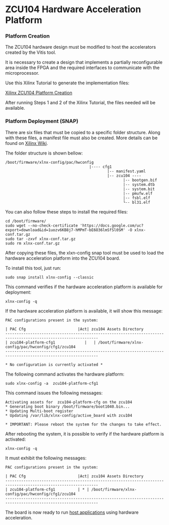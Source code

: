# **ZCU104 Hardware Acceleration Platform** 



### Platform Creation ###


The ZCU104 hardware design must be modified to host the accelerators created by the Vitis tool.

It is necessary to create a design that implements a partially reconfigurable area inside the FPGA and the required interfaces to communicate with the microprocessor. 

Use this Xilinx Tutorial to generate the implementation files:

[Xilinx ZCU104 Platform Creation](https://xilinx.github.io/Vitis-Tutorials/2022-1/build/html/docs/Vitis_Platform_Creation/Design_Tutorials/02-Edge-AI-ZCU104/README.html)

After running Steps 1 and 2 of the Xilinx Tutorial, the files needed will be available. 


### Platform Deployment (SNAP) ###
There are six files that must be copied to a specific folder structure. Along with these files, a manifest file must also be created.
More details can be found on [Xilinx Wiki](https://xilinx-wiki.atlassian.net/wiki/spaces/A/pages/2057043969/Snaps+-+xlnx-config+Snap+for+Certified+Ubuntu+on+Xilinx+Devices).

The folder structure is shown bellow:

```
/boot/firmware/xlnx-config/pac/hwconfig 
                                     |---- cfg1 
                                             |-- manifest.yaml
                                             |-- zcu104 ---- 
                                                    |-- bootgen.bif
                                                    |-- system.dtb
                                                    |-- system.bit
                                                    |-- pmufw.elf
                                                    |-- fsbl.elf
                                                    └-- bl31.elf
```         




You can also follow these steps to install the required files:
```     
cd /boot/firmware/
sudo wget --no-check-certificate 'https://docs.google.com/uc?export=download&id=1uozv6KB8j7-hMPmT-bE6O36lmSfSl0SM' -O xlnx-conf.tar.gz
sudo tar -zxvf xlnx-conf.tar.gz
sudo rm xlnx-conf.tar.gz
```         


After copying these files, the xlxn-config snap tool must be used to load the hardware acceleration platform into the ZCU104 board.

To install this tool, just run:

```
sudo snap install xlnx-config --classic
```

This command verifies if the hardware acceleration platform is available for deployment:

```
xlnx-config -q
```

If the hardware acceleration platform is available, it will show this message:

```
PAC configurations present in the system:

| PAC Cfg                       |Act| zcu104 Assets Directory
---------------------------------------------------------------------------------------------------------------
| zcu104-platform-cfg1             |   | /boot/firmware/xlnx-config/pac/hwconfig/cfg1/zcu104
---------------------------------------------------------------------------------------------------------------

* No configuration is currently activated *
```

The following command activates the hardware platform:

```
sudo xlnx-config -a  zcu104-platform-cfg1
```

This command issues the following messages:

```
Activating assets for  zcu104-platform-cfg on the zcu104
* Generating boot binary /boot/firmware/boot1040.bin...
* Updating Multi-boot register
* Updating /var/lib/xlnx-config/active_board with zcu104

* IMPORTANT: Please reboot the system for the changes to take effect.
```

After rebooting the system, it is possible to verify if the hardware platform is activated:

```
xlnx-config -q
```

It must exhibit the following messages:
```
PAC configurations present in the system:

| PAC Cfg                       |Act| zcu104 Assets Directory
---------------------------------------------------------------------------------------------------------------
| zcu104-platform-cfg1          | * | /boot/firmware/xlnx-config/pac/hwconfig/cfg1/zcu104
---------------------------------------------------------------------------------------------------------------
```


The board is now ready to run [host applications](https://github.com/ELHorta/HW-Accel-APP-VM/blob/main/zcu104_hw_acceleration) using hardware acceleration.






